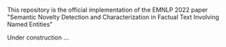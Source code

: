 This repository is the official implementation of the EMNLP 2022 paper "Semantic Novelty Detection and Characterization in Factual Text Involving Named Entities"

Under construction ...